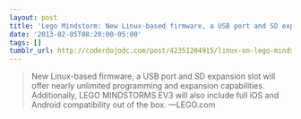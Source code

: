 ```yaml
---
layout: post
title: 'Lego Mindstorm: New Linux-based firmware, a USB port and SD expansion'
date: '2013-02-05T08:20:00-05:00'
tags: []
tumblr_url: http://coderdojodc.com/post/42351204915/linux-on-lego-mindstorms
---
```

> New Linux-based firmware, a USB port and SD expansion slot will offer nearly unlimited programming and expansion
> capabilities. Additionally, LEGO MINDSTORMS EV3 will also include full iOS and Android compatibility out of the box.
—LEGO.com
